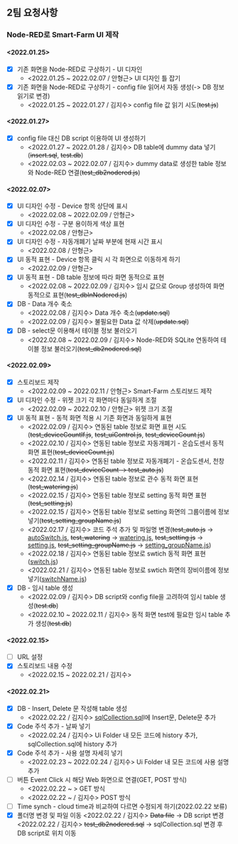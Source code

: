 ## 2팀 요청사항

### Node-RED로 Smart-Farm UI 제작

#### <2022.01.25>
- [X] 기존 화면을 Node-RED로 구상하기 - UI 디자인
    - <2022.01.25 ~ 2022.02.07 / 안형근> UI 디자인 틀 잡기
- [X] 기존 화면을 Node-RED로 구상하기 - config file 읽어서 자동 생성(-> DB 정보 읽기로 변경)
    - <2022.01.25 ~ 2022.01.27 / 김지수> config file 값 읽기 시도(~~test.js~~)

#### <2022.01.27>
- [X] config file 대신 DB script 이용하여 UI 생성하기
    - <2022.01.27 ~ 2022.01.28 / 김지수> DB table에 dummy data 넣기(~~insert.sql~~, ~~test.db~~)
    - <2022.02.03 ~ 2022.02.07 / 김지수> dummy data로 생성한 table 정보와 Node-RED 연결(~~test_db2nodered.js~~)

#### <2022.02.07>

- [X] UI 디자인 수정 - Device 항목 상단에 표시 
    - <2022.02.08 ~ 2022.02.09 / 안형근>
- [X] UI 디자인 수정 - 구분 용이하게 색상 표현 
    - <2022.02.08 / 안형근> 
- [X] UI 디자인 수정 - 자동개폐기 날짜 부분에 현재 시간 표시
    - <2022.02.08 / 안형근> 
- [X] UI 동적 표현 - Device 항목 클릭 시 각 화면으로 이동하게 하기
    - <2022.02.09 / 안형근> 
- [X] UI 동적 표현 - DB table 정보에 따라 화면 동적으로 표현
    - <2022.02.08 ~ 2022.02.09 / 김지수> 임시 값으로 Group 생성하여 화면 동적으로 표현(~~test_dbInNodered.js~~)
- [X] DB - Data 개수 축소
    - <2022.02.08 / 김지수> Data 개수 축소(~~update.sql~~)
    - <2022.02.09 / 김지수> 불필요한 Data 값 삭제(~~update.sql~~)
- [X] DB - select문 이용해서 테이블 정보 불러오기
    - <2022.02.08 ~ 2022.02.09 / 김지수> Node-RED와 SQLite 연동하여 테이블 정보 불러오기(~~test_db2nodered.sql~~)

#### <2022.02.09>
- [X] 스토리보드 제작
    - <2022.02.09 ~ 2022.02.11 / 안형근> Smart-Farm 스토리보드 제작
- [X] UI 디자인 수정 - 위젯 크기 각 화면마다 동일하게 조절
    - <2022.02.09 ~ 2022.02.10 / 안형근> 위젯 크기 조절
- [X] UI 동적 표현 - 동적 화면 적용 시 기존 화면과 동일하게 표현
    - <2022.02.09 / 김지수> 연동된 table 정보로 화면 표현 시도(~~test_deviceCountIf.js~~, ~~test_uiControl.js~~, ~~test_deviceCount.js~~)
    - <2022.02.10 / 김지수> 연동된 table 정보로 자동개폐기 - 온습도센서 동적 화면 표현(~~test_deviceCount.js~~)
    - <2022.02.11 / 김지수> 연동된 table 정보로 자동개폐기 - 온습도센서, 천창 동적 화면 표현(~~test_deviceCount -> test_auto.js~~)
    - <2022.02.14 / 김지수> 연동된 table 정보로 관수 동적 화면 표현(~~test_watering.js~~)
    - <2022.02.15 / 김지수> 연동된 table 정보로 setting 동적 화면 표현(~~test_setting.js~~)
    - <2022.02.15 / 김지수> 연동된 table 정보로 setting 화면의 그룹이름에 정보 넣기(~~test_setting_groupName.js~~)
    - <2022.02.17 / 김지수> 코드 주석 추가 및 파일명 변경(~~test_auto.js~~ -> <a href='https://github.com/ssufunny/Internship-2022Winter/blob/main/01.25-02.25/Ui/autoSwitch.js'>autoSwitch.js</a>, ~~test_watering~~ -> <a href='https://github.com/ssufunny/Internship-2022Winter/blob/main/01.25-02.25/Ui/watering.js'>watering.js</a>, ~~test_setting.js~~ -> <a href='https://github.com/ssufunny/Internship-2022Winter/blob/main/01.25-02.25/Ui/setting.js'>setting.js</a>, ~~test_setting_groupName.js~~ -> <a href='https://github.com/ssufunny/Internship-2022Winter/blob/main/01.25-02.25/Ui/setting_groupName.js'>setting_groupName.js</a>)
    - <2022.02.18 / 김지수> 연동된 table 정보로 swtich 동적 화면 표현(<a href='https://github.com/ssufunny/Internship-2022Winter/blob/main/01.25-02.25/Ui/switch.js'>switch.js</a>)
    - <2022.02.21 / 김지수> 연동된 table 정보로 swtich 화면의 장비이름에 정보 넣기(<a href='https://github.com/ssufunny/Internship-2022Winter/blob/main/01.25-02.25/Ui/switchName.js'>switchName.js</a>)
- [X] DB - 임시 table 생성
    - <2022.02.09 / 김지수> DB script와 config file을 고려하여 임시 table 생성(~~test.db~~)
    - <2022.02.10 ~ 2022.02.11 / 김지수> 동적 화면 test에 필요한 임시 table 추가 생성(~~test.db~~)

#### <2022.02.15>
- [ ] URL 설정
- [X] 스토리보드 내용 수정
    - <2022.02.15 ~ 2022.02.21 / 김지수> 

#### <2022.02.21>
- [X] DB - Insert, Delete 문 작성해 table 생성
    - <2022.02.22 / 김지수> <a href='https://github.com/ssufunny/Internship-2022Winter/blob/main/01.25-02.25/DB%20script/sqlCollection.sql'>sqlCollection.sql</a>l에 Insert문, Delete문 추가
- [X] Code 주석 추가 - 날짜 넣기
    - <2022.02.24 / 김지수> Ui Folder 내 모든 코드에 history 추가, sqlCollection.sql에 history 추가
- [X] Code 주석 추가 - 사용 설명 자세히 넣기
    - <2022.02.23 ~ 2022.02.24 / 김지수> Ui Folder 내 모든 코드에 사용 설명 추가
- [ ] 버튼 Event Click 시 해당 Web 화면으로 연결(GET, POST 방식)
    - <2022.02.22 ~ > GET 방식
    - <2022.02.22 ~ / 김지수> POST 방식
- [ ] Time synch - cloud time과 비교하여 다르면 수정되게 하기(2022.02.22 보류)
- [X] 폴더명 변경 및 파일 이동
    <2022.02.22 / 김지수> ~~Data file~~ -> DB script 변경
    <2022.02.22 / 김지수> ~~test_db2nodered.sql~~ -> sqlCollection.sql 변경 후 DB script로 위치 이동